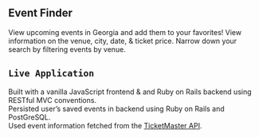 ## Event Finder
View upcoming events in Georgia and add them to your favorites! View information on the venue, city, date, & ticket price. Narrow down your search by filtering events by venue.

## `Live Application`
Built with a vanilla JavaScript frontend & and Ruby on Rails backend using RESTful MVC conventions.<br/>
Persisted user’s saved events in backend using Ruby on Rails and PostGreSQL.<br/>
Used event information fetched from the [TicketMaster API](https://developer.ticketmaster.com/).
